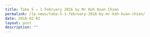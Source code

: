 ```yaml
---
title: Take 5 – 1 February 2016 by Mr Koh Kuan Chien
permalink: /lp-news/take-5-1-february-2016-by-mr-koh-kuan-chien/
date: 2016-02-02
layout: post
description: ""
---
```

